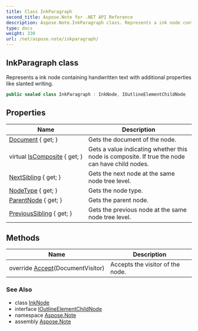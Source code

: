 ```yaml
---
title: Class InkParagraph
second_title: Aspose.Note for .NET API Reference
description: Aspose.Note.InkParagraph class. Represents a ink node containing handwritten text with additional properties like slanted writing
type: docs
weight: 330
url: /net/aspose.note/inkparagraph/
---
```

## InkParagraph class

Represents a ink node containing handwritten text with additional properties like slanted writing.

```csharp
public sealed class InkParagraph : InkNode, IOutlineElementChildNode
```

## Properties

| Name | Description |
| --- | --- |
| [Document](../../aspose.note/node/document/) { get; } | Gets the document of the node. |
| virtual [IsComposite](../../aspose.note/node/iscomposite/) { get; } | Gets a value indicating whether this node is composite. If true the node can have child nodes. |
| [NextSibling](../../aspose.note/node/nextsibling/) { get; } | Gets the next node at the same node tree level. |
| [NodeType](../../aspose.note/node/nodetype/) { get; } | Gets the node type. |
| [ParentNode](../../aspose.note/node/parentnode/) { get; } | Gets the parent node. |
| [PreviousSibling](../../aspose.note/node/previoussibling/) { get; } | Gets the previous node at the same node tree level. |

## Methods

| Name | Description |
| --- | --- |
| override [Accept](../../aspose.note/inkparagraph/accept/)(DocumentVisitor) | Accepts the visitor of the node. |

### See Also

* class [InkNode](../inknode/)
* interface [IOutlineElementChildNode](../ioutlineelementchildnode/)
* namespace [Aspose.Note](../../aspose.note/)
* assembly [Aspose.Note](../../)


